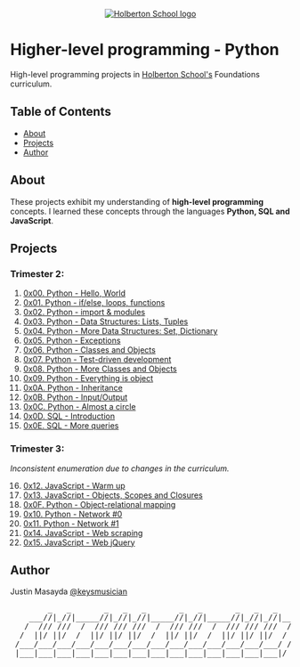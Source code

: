 <p align="center">
  <a href=#>
    <img src="https://user-images.githubusercontent.com/74752740/175812508-dc2482bf-bd5b-4c0a-b075-1bede95c488e.png" alt="Holberton School logo">
  </a>
</p>

# Higher-level programming - Python
High-level programming projects in [Holberton School's](https://www.holbertonschool.com/) Foundations curriculum.

## Table of Contents
* [About](#about)
* [Projects](#projects)
* [Author](#author)

## About
These projects exhibit my understanding of **high-level programming** concepts. I learned these concepts through the languages **Python, SQL and JavaScript**.

## Projects
### Trimester 2:
1. [0x00. Python - Hello, World](https://github.com/keysmusician/holbertonschool-higher_level_programming/tree/main/0x00-hello_world)
2. [0x01. Python - if/else, loops, functions](https://github.com/keysmusician/holbertonschool-higher_level_programming/tree/master/0x01-python-if_else_loops_functions)
3. [0x02. Python - import & modules](https://github.com/keysmusician/holbertonschool-higher_level_programming/tree/master/0x02-python-import_modules)
4. [0x03. Python - Data Structures: Lists, Tuples](https://github.com/keysmusician/holbertonschool-higher_level_programming/tree/master/0x03-python-data_structures)
5. [0x04. Python - More Data Structures: Set, Dictionary](https://github.com/keysmusician/holbertonschool-higher_level_programming/tree/master/0x04-python-more_data_structures)
6. [0x05. Python - Exceptions](https://github.com/keysmusician/holbertonschool-higher_level_programming/tree/master/0x05-python-exceptions)
7. [0x06. Python - Classes and Objects](https://github.com/keysmusician/holbertonschool-higher_level_programming/tree/master/0x06-python-classes)
8. [0x07. Python - Test-driven development](https://github.com/keysmusician/holbertonschool-higher_level_programming/tree/master/0x07-python-test_driven_development)
9. [0x08. Python - More Classes and Objects](https://github.com/keysmusician/holbertonschool-higher_level_programming/tree/master/0x08-python-more_classes)
10. [0x09. Python - Everything is object](https://github.com/keysmusician/holbertonschool-higher_level_programming/tree/master/0x09-python-everything_is_object)
11. [0x0A. Python - Inheritance](https://github.com/keysmusician/holbertonschool-higher_level_programming/tree/master/0x0A-python-inheritance)
12. [0x0B. Python - Input/Output](https://github.com/keysmusician/holbertonschool-higher_level_programming/tree/master/0x0B-python-input_output)
13. [0x0C. Python - Almost a circle](https://github.com/keysmusician/holbertonschool-higher_level_programming/tree/master/0x0C-python-almost_a_circle)
14. [0x0D. SQL - Introduction](https://github.com/keysmusician/holbertonschool-higher_level_programming/tree/master/0x0D-SQL_introduction)
15. [0x0E. SQL - More queries](https://github.com/keysmusician/holbertonschool-higher_level_programming/tree/master/0x0E-SQL_more_queries)

### Trimester 3:

_Inconsistent enumeration due to changes in the curriculum._

16. [0x12. JavaScript - Warm up](https://github.com/keysmusician/holbertonschool-higher_level_programming/tree/master/0x12-javascript-warm_up)
17. [0x13. JavaScript - Objects, Scopes and Closures](https://github.com/keysmusician/holbertonschool-higher_level_programming/tree/master/0x13-javascript_objects_scopes_closures)
18. [0x0F. Python - Object-relational mapping](https://github.com/keysmusician/holbertonschool-higher_level_programming/tree/master/0x0F-python-object_relational_mapping)
19. [0x10. Python - Network #0](https://github.com/keysmusician/holbertonschool-higher_level_programming/tree/master/0x10-python-network_0)
20. [0x11. Python - Network #1](https://github.com/keysmusician/holbertonschool-higher_level_programming/tree/master/0x11-python-network_1)
21. [0x14. JavaScript - Web scraping](https://github.com/keysmusician/holbertonschool-higher_level_programming/tree/master/0x14-javascript-web_scraping)
22. [0x15. JavaScript - Web jQuery](https://github.com/keysmusician/holbertonschool-higher_level_programming/tree/master/0x15-javascript-web_jquery)


## Author
Justin Masayda [@keysmusician](https://github.com/keysmusician)
<pre align="center">
        _   _       _   _   _       _   _       _   _   _     
    ___//|_//|_____//|_//|_//|_____//|_//|_____//|_//|_//|___ 
   /  /// ///  /  /// /// ///  /  /// ///  /  /// /// ///  / |
  /  ||/ ||/  /  ||/ ||/ ||/  /  ||/ ||/  /  ||/ ||/ ||/  / / 
 /___/___/___/___/___/___/___/___/___/___/___/___/___/___/ /  
 |___|___|___|___|___|___|___|___|___|___|___|___|___|___|/   
 
</pre>
<p><span style="font-family: 'Lucida Console'; line-height: 14px; font-size: 14px; display: inline-block;">&nbsp;</span></p>  
